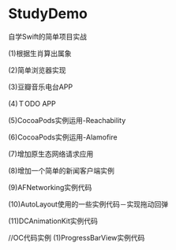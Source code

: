 # StudyDemo
自学Swift的简单项目实战

(1)根据生肖算出属象

(2)简单浏览器实现

(3)豆瓣音乐电台APP

(4)ＴODO APP

(5)CocoaPods实例运用-Reachability

(6)CocoaPods实例运用-Alamofire

(7)增加原生态网络请求应用

(8)增加一个简单的新闻客户端实例

(9)AFNetworking实例代码

(10)AutoLayout使用的一些实例代码－实现拖动回弹

(11)DCAnimationKit实例代码

//OC代码实例
(1)ProgressBarView实例代码